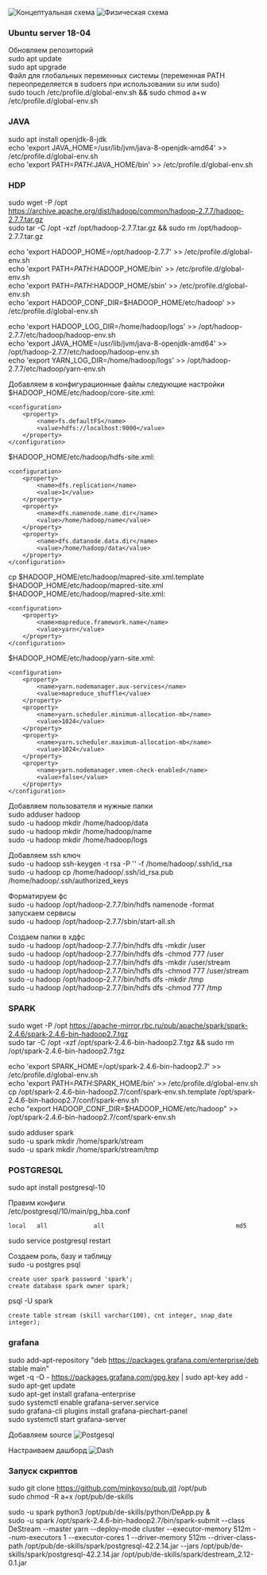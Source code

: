 ![Концептуальная схема](https://github.com/minkovso/pub/blob/master/de-skills/images/concept.png)
![Физическая схема](https://github.com/minkovso/pub/blob/master/de-skills/images/phys.png)

### Ubuntu server 18-04
Обновляем репозиторий  
sudo apt update  
sudo apt upgrade  
Файл для глобальных переменных системы (переменная PATH переопределяется в sudoers при использовании su или sudo)  
sudo touch /etc/profile.d/global-env.sh && sudo chmod a+w /etc/profile.d/global-env.sh

### JAVA
sudo apt install openjdk-8-jdk  
echo 'export JAVA_HOME=/usr/lib/jvm/java-8-openjdk-amd64' >> /etc/profile.d/global-env.sh  
echo 'export PATH=$PATH:$JAVA_HOME/bin' >> /etc/profile.d/global-env.sh  

### HDP
sudo wget -P /opt https://archive.apache.org/dist/hadoop/common/hadoop-2.7.7/hadoop-2.7.7.tar.gz  
sudo tar -C /opt -xzf /opt/hadoop-2.7.7.tar.gz && sudo rm /opt/hadoop-2.7.7.tar.gz

echo 'export HADOOP_HOME=/opt/hadoop-2.7.7' >> /etc/profile.d/global-env.sh  
echo 'export PATH=$PATH:$HADOOP_HOME/bin' >> /etc/profile.d/global-env.sh  
echo 'export PATH=$PATH:$HADOOP_HOME/sbin' >> /etc/profile.d/global-env.sh  
echo 'export HADOOP_CONF_DIR=$HADOOP_HOME/etc/hadoop' >> /etc/profile.d/global-env.sh  

echo 'export HADOOP_LOG_DIR=/home/hadoop/logs' >> /opt/hadoop-2.7.7/etc/hadoop/hadoop-env.sh  
echo 'export JAVA_HOME=/usr/lib/jvm/java-8-openjdk-amd64' >> /opt/hadoop-2.7.7/etc/hadoop/hadoop-env.sh  
echo 'export YARN_LOG_DIR=/home/hadoop/logs' >> /opt/hadoop-2.7.7/etc/hadoop/yarn-env.sh  

Добавляем в конфигурационные файлы следующие настройки  
$HADOOP_HOME/etc/hadoop/core-site.xml:
```
<configuration>
    <property>
        <name>fs.defaultFS</name>
        <value>hdfs://localhost:9000</value>
    </property>
</configuration>
```
    
$HADOOP_HOME/etc/hadoop/hdfs-site.xml:
```
<configuration>
    <property>
        <name>dfs.replication</name>
        <value>1</value>
    </property>
    <property>
        <name>dfs.namenode.name.dir</name>
        <value>/home/hadoop/name</value>
    </property>
    <property>
        <name>dfs.datanode.data.dir</name>
        <value>/home/hadoop/data</value>
    </property>
</configuration>
```

cp $HADOOP_HOME/etc/hadoop/mapred-site.xml.template $HADOOP_HOME/etc/hadoop/mapred-site.xml
$HADOOP_HOME/etc/hadoop/mapred-site.xml:
```
<configuration>
    <property>
        <name>mapreduce.framework.name</name>
        <value>yarn</value>
    </property>
</configuration>
```

$HADOOP_HOME/etc/hadoop/yarn-site.xml:
```
<configuration>
    <property>
        <name>yarn.nodemanager.aux-services</name>
        <value>mapreduce_shuffle</value>
    </property>
    <property>
        <name>yarn.scheduler.minimum-allocation-mb</name>
        <value>1024</value>
    </property>
    <property>
        <name>yarn.scheduler.maximum-allocation-mb</name>
        <value>1024</value>
    </property>
    <property>
        <name>yarn.nodemanager.vmem-check-enabled</name>
        <value>false</value>
    </property>
</configuration>
```

Добавляем пользователя и нужные папки  
sudo adduser hadoop  
sudo -u hadoop mkdir /home/hadoop/data  
sudo -u hadoop mkdir /home/hadoop/name  
sudo -u hadoop mkdir /home/hadoop/logs  

Добавляем ssh ключ  
sudo -u hadoop ssh-keygen -t rsa -P '' -f /home/hadoop/.ssh/id_rsa  
sudo -u hadoop cp /home/hadoop/.ssh/id_rsa.pub /home/hadoop/.ssh/authorized_keys  

Форматируем фс  
sudo -u hadoop /opt/hadoop-2.7.7/bin/hdfs namenode -format  
запускаем сервисы  
sudo -u hadoop /opt/hadoop-2.7.7/sbin/start-all.sh

Создаем папки в хдфс  
sudo -u hadoop /opt/hadoop-2.7.7/bin/hdfs dfs -mkdir /user  
sudo -u hadoop /opt/hadoop-2.7.7/bin/hdfs dfs -chmod 777 /user  
sudo -u hadoop /opt/hadoop-2.7.7/bin/hdfs dfs -mkdir /user/stream  
sudo -u hadoop /opt/hadoop-2.7.7/bin/hdfs dfs -chmod 777 /user/stream  
sudo -u hadoop /opt/hadoop-2.7.7/bin/hdfs dfs -mkdir /tmp  
sudo -u hadoop /opt/hadoop-2.7.7/bin/hdfs dfs -chmod 777 /tmp  

### SPARK
sudo wget -P /opt https://apache-mirror.rbc.ru/pub/apache/spark/spark-2.4.6/spark-2.4.6-bin-hadoop2.7.tgz  
sudo tar -C /opt -xzf /opt/spark-2.4.6-bin-hadoop2.7.tgz && sudo rm /opt/spark-2.4.6-bin-hadoop2.7.tgz  

echo 'export SPARK_HOME=/opt/spark-2.4.6-bin-hadoop2.7' >> /etc/profile.d/global-env.sh  
echo 'export PATH=$PATH:$SPARK_HOME/bin' >> /etc/profile.d/global-env.sh  
cp /opt/spark-2.4.6-bin-hadoop2.7/conf/spark-env.sh.template /opt/spark-2.4.6-bin-hadoop2.7/conf/spark-env.sh  
echo "export HADOOP_CONF_DIR=$HADOOP_HOME/etc/hadoop" >> /opt/spark-2.4.6-bin-hadoop2.7/conf/spark-env.sh  

sudo adduser spark  
sudo -u spark mkdir /home/spark/stream  
sudo -u spark mkdir /home/spark/stream/tmp  

### POSTGRESQL
sudo apt install postgresql-10  

Правим конфиги  
/etc/postgresql/10/main/pg_hba.conf  
```
local   all             all                                     md5  
```

sudo service postgresql restart

Создаем роль, базу и таблицу  
sudo -u postgres psql  
```
create user spark password 'spark';  
create database spark owner spark;  
```

psql -U spark  
```
create table stream (skill varchar(100), cnt integer, snap_date integer); 
```

### grafana
sudo add-apt-repository "deb https://packages.grafana.com/enterprise/deb stable main"  
wget -q -O - https://packages.grafana.com/gpg.key | sudo apt-key add -  
sudo apt-get update  
sudo apt-get install grafana-enterprise  
sudo systemctl enable grafana-server.service  
sudo grafana-cli plugins install grafana-piechart-panel  
sudo systemctl start grafana-server  

Добавляем source
![Postgesql](https://github.com/minkovso/pub/blob/master/de-skills/images/psql.png)

Настраиваем дашборд
![Dash](https://github.com/minkovso/pub/blob/master/de-skills/images/grafana.png)

### Запуск скриптов
sudo git clone https://github.com/minkovso/pub.git /opt/pub  
sudo chmod -R a+x /opt/pub/de-skills  

sudo -u spark python3 /opt/pub/de-skills/python/DeApp.py &  
sudo -u spark /opt/spark-2.4.6-bin-hadoop2.7/bin/spark-submit --class DeStream --master yarn --deploy-mode cluster --executor-memory 512m --num-executors 1 --executor-cores 1 --driver-memory 512m --driver-class-path /opt/pub/de-skills/spark/postgresql-42.2.14.jar --jars /opt/pub/de-skills/spark/postgresql-42.2.14.jar /opt/pub/de-skills/spark/destream_2.12-0.1.jar
